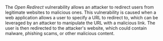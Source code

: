 The *Open Redirect* vulnerability allows an attacker to redirect users from legitimate websites to malicious ones.
This vulnerability is caused when a web application allows a user to specify a URL to redirect to, which can be leveraged by an attacker to manipulate the URL with a malicious link. The user is then redirected to the attacker's website, which could contain malware, phishing scams, or other malicious content.
